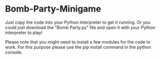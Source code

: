# Bomb-Party-Minigame
Just copy the code into your Python Interpreter to get it running. Or you could just download the "Bomb Party.py" file and open it with your Python interpreter to play!

Please note that you might need to install a few modules for the code to work. For this purpose please use the pip install command in the python console.
